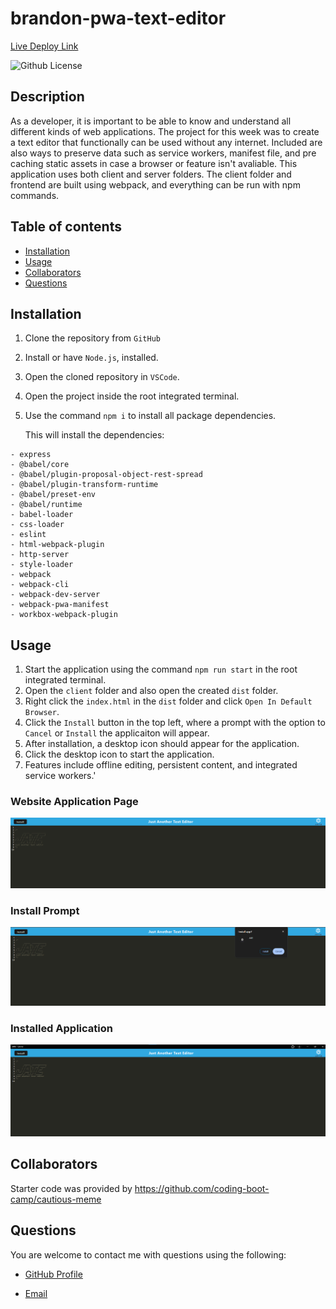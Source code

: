 # brandon-pwa-text-editor

[Live Deploy Link]()

![Github License](https://img.shields.io/badge/License-MIT-green.svg)

## Description

As a developer, it is important to be able to know and understand all different kinds of web applications. The project for this week was to create a text editor that functionally can be used without any internet. Included are also ways to preserve data such as service workers, manifest file, and pre caching static assets in case a browser or feature isn't avaliable. This application uses both client and server folders. The client folder and frontend are built using webpack, and everything can be run with npm commands.

## Table of contents

- [Installation](#installation)
- [Usage](#usage)
- [Collaborators](#collaborators)
- [Questions](#questions)

## Installation

1. Clone the repository from `GitHub`
2. Install or have `Node.js`, installed.
3. Open the cloned repository in `VSCode`.
4. Open the project inside the root integrated terminal.
5. Use the command `npm i` to install all package dependencies.

   This will install the dependencies:

```
- express
- @babel/core
- @babel/plugin-proposal-object-rest-spread
- @babel/plugin-transform-runtime
- @babel/preset-env
- @babel/runtime
- babel-loader
- css-loader
- eslint
- html-webpack-plugin
- http-server
- style-loader
- webpack
- webpack-cli
- webpack-dev-server
- webpack-pwa-manifest
- workbox-webpack-plugin
```

## Usage

1. Start the application using the command `npm run start` in the root integrated terminal.
2. Open the `client` folder and also open the created `dist` folder.
3. Right click the `index.html` in the `dist` folder and click `Open In Default Browser`.
4. Click the `Install` button in the top left, where a prompt with the option to `Cancel` or `Install` the applicaiton will appear.
5. After installation, a desktop icon should appear for the application.
6. Click the desktop icon to start the application.
7. Features include offline editing, persistent content, and integrated service workers.'

### Website Application Page

![home-page](./client/src/images/home-page.png)

### Install Prompt

![application-installation](./client/src/images/application-installation.png)

### Installed Application

![installed-application](./client/src/images/installed-application.png)

## Collaborators

Starter code was provided by https://github.com/coding-boot-camp/cautious-meme

## Questions

You are welcome to contact me with questions using the following:

- [GitHub Profile](https://github.com/bwing2)

- [Email](mailto:brandon.wing245@gmail.com)
